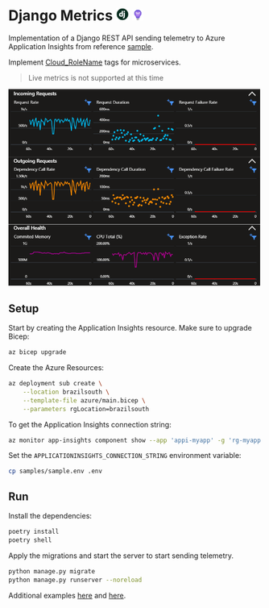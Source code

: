 # Django Metrics <img src=".docs/django.jpg" width=25 /> <img src=".docs/appi.svg" width=22 />

Implementation of a Django REST API sending telemetry to Azure Application Insights from reference [sample][3].

Implement [Cloud_RoleName][2] tags for microservices.

> Live metrics is not supported at this time

<img src=".docs/metrics.png" width=500 />

## Setup

Start by creating the Application Insights resource. Make sure to upgrade Bicep:

```sh
az bicep upgrade
```

Create the Azure Resources:

```sh
az deployment sub create \
    --location brazilsouth \
    --template-file azure/main.bicep \
    --parameters rgLocation=brazilsouth
```

To get the Application Insights connection string:

```sh
az monitor app-insights component show --app 'appi-myapp' -g 'rg-myapp' --query 'connectionString' -o tsv
```

Set the `APPLICATIONINSIGHTS_CONNECTION_STRING` environment variable:

```sh
cp samples/sample.env .env
```

## Run

Install the dependencies:

```sh
poetry install
poetry shell
```

Apply the migrations and start the server to start sending telemetry.

```sh
python manage.py migrate
python manage.py runserver --noreload
```

Additional examples [here][4] and [here][5].

[1]: https://learn.microsoft.com/en-us/azure/azure-monitor/app/separate-resources
[2]: https://learn.microsoft.com/en-us/azure/azure-monitor/app/app-map?tabs=python#set-or-override-cloud-role-name
[3]: https://github.com/Azure/azure-sdk-for-python/blob/main/sdk/monitor/azure-monitor-opentelemetry-exporter/samples/traces/django/sample/manage.py
[4]: https://github.com/open-telemetry/opentelemetry-python-contrib/tree/main/instrumentation/opentelemetry-instrumentation-django
[5]: https://learn.microsoft.com/en-us/python/api/overview/azure/monitor-opentelemetry-readme?view=azure-python
